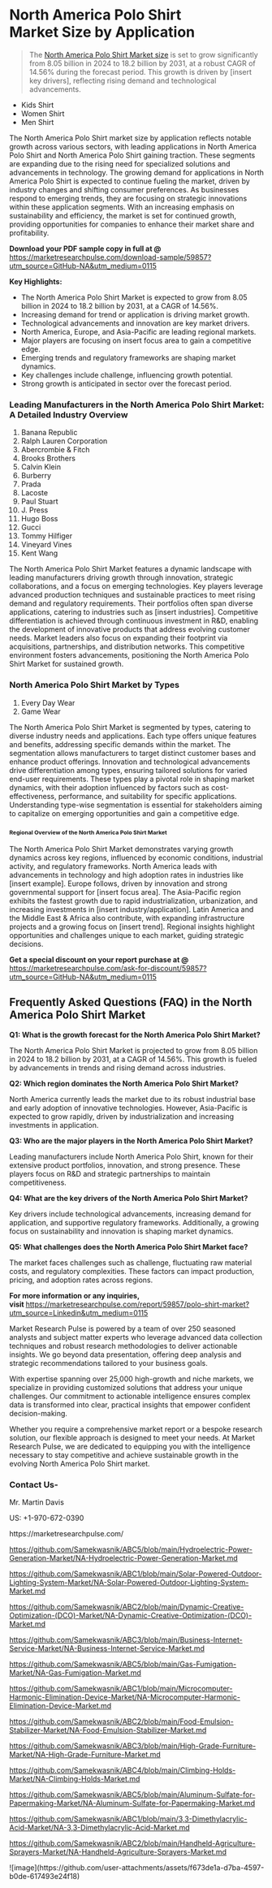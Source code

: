 <h1>North America Polo Shirt Market&nbsp;Size by Application</h1><blockquote><p>The <a href="https://marketresearchpulse.com/download-sample/59857?utm_source=GitHub-NA&amp;utm_medium=0115">North America Polo Shirt Market size</a> is set to grow significantly from 8.05 billion in 2024 to 18.2 billion by 2031, at a robust CAGR of 14.56% during the forecast period. This growth is driven by [insert key drivers], reflecting rising demand and technological advancements.</p></blockquote><ul><li> Kids Shirt <li> Women Shirt <li> Men Shirt</li></ul><p>The North America Polo Shirt market size by application reflects notable growth across various sectors, with leading applications in North America Polo Shirt and North America Polo Shirt gaining traction. These segments are expanding due to the rising need for specialized solutions and advancements in technology. The growing demand for applications in North America Polo Shirt is expected to continue fueling the market, driven by industry changes and shifting consumer preferences. As businesses respond to emerging trends, they are focusing on strategic innovations within these application segments. With an increasing emphasis on sustainability and efficiency, the market is set for continued growth, providing opportunities for companies to enhance their market share and profitability.</p><p><strong>Download your PDF sample copy in full at @ </strong><a href="https://marketresearchpulse.com/download-sample/59857?utm_source=GitHub-NA&amp;utm_medium=0115">https://marketresearchpulse.com/download-sample/59857?utm_source=GitHub-NA&amp;utm_medium=0115</a></p><p><strong>Key Highlights: </strong></p><ul><li>The North America Polo Shirt Market is expected to grow from 8.05 billion in 2024 to 18.2 billion by 2031, at a CAGR of 14.56%.</li><li>Increasing demand for trend or application is driving market growth.</li><li>Technological advancements and innovation are key market drivers.</li><li>North America, Europe, and Asia-Pacific are leading regional markets.</li><li>Major players are focusing on insert focus area to gain a competitive edge.</li><li>Emerging trends and regulatory frameworks are shaping market dynamics.</li><li>Key challenges include challenge, influencing growth potential.</li><li>Strong growth is anticipated in sector over the forecast period.</li></ul><h3>Leading Manufacturers in the North America Polo Shirt Market: A Detailed Industry Overview</h3><ol><li> Banana Republic</li><li>Ralph Lauren Corporation</li><li>Abercrombie & Fitch</li><li>Brooks Brothers</li><li>Calvin Klein</li><li>Burberry</li><li>Prada</li><li>Lacoste</li><li>Paul Stuart</li><li>J. Press</li><li>Hugo Boss</li><li>Gucci</li><li>Tommy Hilfiger</li><li>Vineyard Vines</li><li>Kent Wang</li></ol><div class="flex max-w-full flex-col flex-grow"><div class="min-h-8 text-message flex w-full flex-col items-end gap-2 whitespace-normal break-words [.text-message+&amp;]:mt-5" dir="auto" data-message-author-role="assistant" data-message-id="fd8432e4-4910-450d-b182-61b7bfb0a01f" data-message-model-slug="gpt-4o"><div class="flex w-full flex-col gap-1 empty:hidden first:pt-[3px]"><div class="markdown prose w-full break-words dark:prose-invert light"><p>The North America Polo Shirt Market features a dynamic landscape with leading manufacturers driving growth through innovation, strategic collaborations, and a focus on emerging technologies. Key players leverage advanced production techniques and sustainable practices to meet rising demand and regulatory requirements. Their portfolios often span diverse applications, catering to industries such as [insert industries]. Competitive differentiation is achieved through continuous investment in R&amp;D, enabling the development of innovative products that address evolving customer needs. Market leaders also focus on expanding their footprint via acquisitions, partnerships, and distribution networks. This competitive environment fosters advancements, positioning the North America Polo Shirt Market for sustained growth.</p></div></div></div></div><h3>North America Polo Shirt Market by Types</h3><ol><li> Every Day Wear <li> Game Wear</li></ol><div class="flex max-w-full flex-col flex-grow"><div class="min-h-8 text-message flex w-full flex-col items-end gap-2 whitespace-normal break-words [.text-message+&amp;]:mt-5" dir="auto" data-message-author-role="assistant" data-message-id="084470be-0bb7-4664-bddf-5156b4f41249" data-message-model-slug="gpt-4o-mini"><div class="flex w-full flex-col gap-1 empty:hidden first:pt-[3px]"><div class="markdown prose w-full break-words dark:prose-invert light"><p>The North America Polo Shirt Market is segmented by types, catering to diverse industry needs and applications. Each type offers unique features and benefits, addressing specific demands within the market. The segmentation allows manufacturers to target distinct customer bases and enhance product offerings. Innovation and technological advancements drive differentiation among types, ensuring tailored solutions for varied end-user requirements. These types play a pivotal role in shaping market dynamics, with their adoption influenced by factors such as cost-effectiveness, performance, and suitability for specific applications. Understanding type-wise segmentation is essential for stakeholders aiming to capitalize on emerging opportunities and gain a competitive edge.</p></div></div></div></div><h3><span style="font-size: 11px;">Regional Overview of the North America Polo Shirt Market</span></h3><div class="flex max-w-full flex-col flex-grow"><div class="min-h-8 text-message flex w-full flex-col items-end gap-2 whitespace-normal break-words [.text-message+&amp;]:mt-5" dir="auto" data-message-author-role="assistant" data-message-id="e9038762-ce64-4e30-91c9-9bd413514231" data-message-model-slug="gpt-4o-mini"><div class="flex w-full flex-col gap-1 empty:hidden first:pt-[3px]"><div class="markdown prose w-full break-words dark:prose-invert light"><p>The North America Polo Shirt Market demonstrates varying growth dynamics across key regions, influenced by economic conditions, industrial activity, and regulatory frameworks. North America leads with advancements in technology and high adoption rates in industries like [insert example]. Europe follows, driven by innovation and strong governmental support for [insert focus area]. The Asia-Pacific region exhibits the fastest growth due to rapid industrialization, urbanization, and increasing investments in [insert industry/application]. Latin America and the Middle East &amp; Africa also contribute, with expanding infrastructure projects and a growing focus on [insert trend]. Regional insights highlight opportunities and challenges unique to each market, guiding strategic decisions.</p></div></div></div></div><p><strong>Get a special discount on your report purchase at @ </strong><a href="https://marketresearchpulse.com/ask-for-discount/59857?utm_source=GitHub-NA&amp;utm_medium=0115">https://marketresearchpulse.com/ask-for-discount/59857?utm_source=GitHub-NA&amp;utm_medium=0115</a></p><h2>Frequently Asked Questions (FAQ) in the North America Polo Shirt Market</h2><p><strong>Q1: What is the growth forecast for the North America Polo Shirt Market?</strong></p><p>The North America Polo Shirt Market is projected to grow from 8.05 billion in 2024 to 18.2 billion by 2031, at a CAGR of 14.56%. This growth is fueled by advancements in trends and rising demand across industries.</p><p><strong>Q2: Which region dominates the North America Polo Shirt Market?</strong></p><p>North America currently leads the market due to its robust industrial base and early adoption of innovative technologies. However, Asia-Pacific is expected to grow rapidly, driven by industrialization and increasing investments in application.</p><p><strong>Q3: Who are the major players in the North America Polo Shirt Market?</strong></p><p>Leading manufacturers include North America Polo Shirt, known for their extensive product portfolios, innovation, and strong presence. These players focus on R&amp;D and strategic partnerships to maintain competitiveness.</p><p><strong>Q4: What are the key drivers of the North America Polo Shirt Market?</strong></p><p>Key drivers include technological advancements, increasing demand for application, and supportive regulatory frameworks. Additionally, a growing focus on sustainability and innovation is shaping market dynamics.</p><p><strong>Q5: What challenges does the North America Polo Shirt Market face?</strong></p><p>The market faces challenges such as challenge, fluctuating raw material costs, and regulatory complexities. These factors can impact production, pricing, and adoption rates across regions.</p><p><strong>For more information or any inquiries, visit&nbsp;</strong><a href="https://marketresearchpulse.com/report/59857/polo-shirt-market?utm_source=Linkedin&utm_medium=0115">https://marketresearchpulse.com/report/59857/polo-shirt-market?utm_source=Linkedin&utm_medium=0115</a></p><p>Market Research Pulse is powered by a team of over 250 seasoned analysts and subject matter experts who leverage advanced data collection techniques and robust research methodologies to deliver actionable insights. We go beyond data presentation, offering deep analysis and strategic recommendations tailored to your business goals.</p><p>With expertise spanning over 25,000 high-growth and niche markets, we specialize in providing customized solutions that address your unique challenges. Our commitment to actionable intelligence ensures complex data is transformed into clear, practical insights that empower confident decision-making.</p><p>Whether you require a comprehensive market report or a bespoke research solution, our flexible approach is designed to meet your needs. At Market Research Pulse, we are dedicated to equipping you with the intelligence necessary to stay competitive and achieve sustainable growth in the evolving North America Polo Shirt market.</p><h3><strong>Contact Us-</strong></h3><p>Mr. Martin Davis</p><p>US: +1-970-672-0390</p><p>https://marketresearchpulse.com/</p><p><a href="https://github.com/Samekwasnik/ABC5/blob/main/Hydroelectric-Power-Generation-Market/NA-Hydroelectric-Power-Generation-Market.md">https://github.com/Samekwasnik/ABC5/blob/main/Hydroelectric-Power-Generation-Market/NA-Hydroelectric-Power-Generation-Market.md</a></p><p><a href="https://github.com/Samekwasnik/ABC1/blob/main/Solar-Powered-Outdoor-Lighting-System-Market/NA-Solar-Powered-Outdoor-Lighting-System-Market.md">https://github.com/Samekwasnik/ABC1/blob/main/Solar-Powered-Outdoor-Lighting-System-Market/NA-Solar-Powered-Outdoor-Lighting-System-Market.md</a></p><p><a href="https://github.com/Samekwasnik/ABC2/blob/main/Dynamic-Creative-Optimization-(DCO)-Market/NA-Dynamic-Creative-Optimization-(DCO)-Market.md">https://github.com/Samekwasnik/ABC2/blob/main/Dynamic-Creative-Optimization-(DCO)-Market/NA-Dynamic-Creative-Optimization-(DCO)-Market.md</a></p><p><a href="https://github.com/Samekwasnik/ABC3/blob/main/Business-Internet-Service-Market/NA-Business-Internet-Service-Market.md">https://github.com/Samekwasnik/ABC3/blob/main/Business-Internet-Service-Market/NA-Business-Internet-Service-Market.md</a></p><p><a href="https://github.com/Samekwasnik/ABC5/blob/main/Gas-Fumigation-Market/NA-Gas-Fumigation-Market.md">https://github.com/Samekwasnik/ABC5/blob/main/Gas-Fumigation-Market/NA-Gas-Fumigation-Market.md</a></p><p><a href="https://github.com/Samekwasnik/ABC1/blob/main/Microcomputer-Harmonic-Elimination-Device-Market/NA-Microcomputer-Harmonic-Elimination-Device-Market.md">https://github.com/Samekwasnik/ABC1/blob/main/Microcomputer-Harmonic-Elimination-Device-Market/NA-Microcomputer-Harmonic-Elimination-Device-Market.md</a></p><p><a href="https://github.com/Samekwasnik/ABC2/blob/main/Food-Emulsion-Stabilizer-Market/NA-Food-Emulsion-Stabilizer-Market.md">https://github.com/Samekwasnik/ABC2/blob/main/Food-Emulsion-Stabilizer-Market/NA-Food-Emulsion-Stabilizer-Market.md</a></p><p><a href="https://github.com/Samekwasnik/ABC3/blob/main/High-Grade-Furniture-Market/NA-High-Grade-Furniture-Market.md">https://github.com/Samekwasnik/ABC3/blob/main/High-Grade-Furniture-Market/NA-High-Grade-Furniture-Market.md</a></p><p><a href="https://github.com/Samekwasnik/ABC4/blob/main/Climbing-Holds-Market/NA-Climbing-Holds-Market.md">https://github.com/Samekwasnik/ABC4/blob/main/Climbing-Holds-Market/NA-Climbing-Holds-Market.md</a></p><p><a href="https://github.com/Samekwasnik/ABC5/blob/main/Aluminum-Sulfate-for-Papermaking-Market/NA-Aluminum-Sulfate-for-Papermaking-Market.md">https://github.com/Samekwasnik/ABC5/blob/main/Aluminum-Sulfate-for-Papermaking-Market/NA-Aluminum-Sulfate-for-Papermaking-Market.md</a></p><p><a href="https://github.com/Samekwasnik/ABC1/blob/main/3,3-Dimethylacrylic-Acid-Market/NA-3,3-Dimethylacrylic-Acid-Market.md">https://github.com/Samekwasnik/ABC1/blob/main/3,3-Dimethylacrylic-Acid-Market/NA-3,3-Dimethylacrylic-Acid-Market.md</a></p><p><a href="https://github.com/Samekwasnik/ABC2/blob/main/Handheld-Agriculture-Sprayers-Market/NA-Handheld-Agriculture-Sprayers-Market.md">https://github.com/Samekwasnik/ABC2/blob/main/Handheld-Agriculture-Sprayers-Market/NA-Handheld-Agriculture-Sprayers-Market.md</a></p>
![image](https://github.com/user-attachments/assets/f673de1a-d7ba-4597-b0de-617493e24f18)

